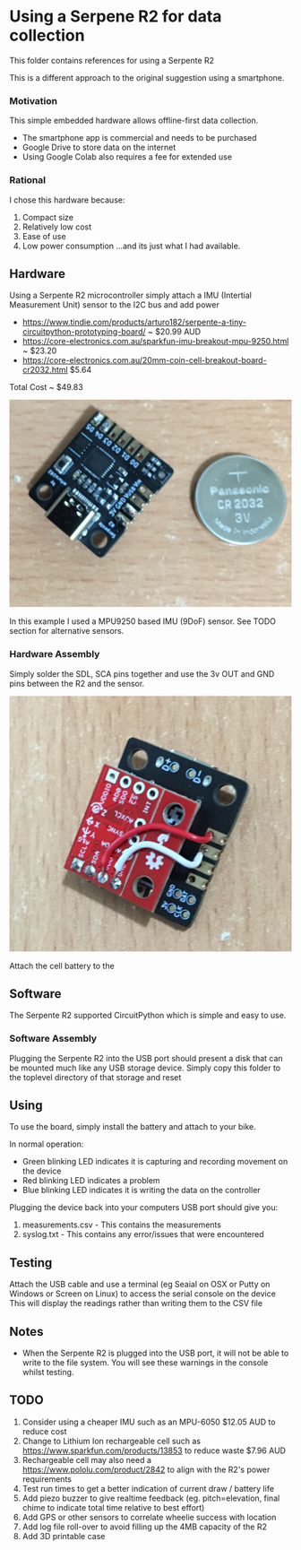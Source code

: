 # Using a Serpene R2 for data collection
This folder contains references for using a Serpente R2

This is a different approach to the original suggestion using a smartphone.

### Motivation
This simple embedded hardware allows offline-first data collection.

* The smartphone app is commercial and needs to be purchased
* Google Drive to store data on the internet
* Using Google Colab also requires a fee for extended use 

### Rational
I chose this hardware because:
1. Compact size
2. Relatively low cost
3. Ease of use
4. Low power consumption
...and its just what I had available. 
 
## Hardware
Using a Serpente R2 microcontroller simply attach a IMU (Intertial Measurement Unit) sensor to the I2C bus and add power

* https://www.tindie.com/products/arturo182/serpente-a-tiny-circuitpython-prototyping-board/ ~ $20.99 AUD
* https://core-electronics.com.au/sparkfun-imu-breakout-mpu-9250.html ~ $23.20
* https://core-electronics.com.au/20mm-coin-cell-breakout-board-cr2032.html $5.64

Total Cost ~ $49.83

![hardware steup](../images/SerpenteR2-Front.jpg)

In this example I used a MPU9250 based IMU (9DoF) sensor. See TODO section for alternative sensors.

### Hardware Assembly
Simply solder the SDL, SCA pins together and use the 3v OUT and GND pins between the R2 and the sensor.

![hardware steup](../images/SerpenteR2-Back.jpg)

Attach the cell battery to the 

## Software
The Serpente R2 supported CircuitPython which is simple and easy to use.

### Software Assembly
Plugging the Serpente R2 into the USB port should present a disk that can be mounted much like any USB storage device.
Simply copy this folder to the toplevel directory of that storage and reset 

## Using
To use the board, simply install the battery and attach to your bike.

In normal operation:
* Green blinking LED indicates it is capturing and recording movement on the device
* Red blinking LED indicates a problem
* Blue blinking LED indicates it is writing the data on the controller

Plugging the device back into your computers USB port should give you:
1. measurements.csv - This contains the measurements
2. syslog.txt - This contains any error/issues that were encountered

## Testing
Attach the USB cable and use a terminal (eg Seaial on OSX or Putty on Windows or Screen on Linux) to access the serial console on the device
This will display the readings rather than writing them to the CSV file 

## Notes
* When the Serpente R2 is plugged into the USB port, it will not be able to write to the file system. You will see these warnings in the console whilst testing.

## TODO
1. Consider using a cheaper IMU such as an MPU-6050 $12.05 AUD to reduce cost
2. Change to Lithium Ion rechargeable cell such as https://www.sparkfun.com/products/13853 to reduce waste $7.96 AUD
3. Rechargeable cell may also need a https://www.pololu.com/product/2842 to align with the R2's power requirements
4. Test run times to get a better indication of current draw / battery life
5. Add piezo buzzer to give realtime feedback (eg. pitch=elevation, final chime to indicate total time relative to best effort)
6. Add GPS or other sensors to correlate wheelie success with location
7. Add log file roll-over to avoid filling up the 4MB capacity of the R2
8. Add 3D printable case